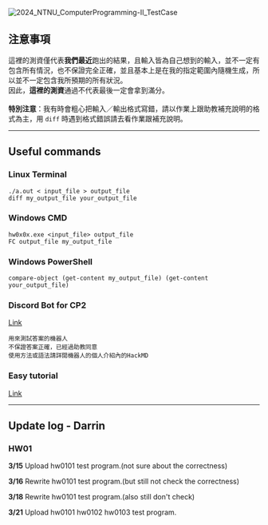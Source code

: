 ![2024_NTNU_ComputerProgramming-II_TestCase](https://socialify.git.ci/Darrin-Lin/2024_NTNU_ComputerProgramming-II_TestCase/image?description=1&descriptionEditable=2024%E7%A8%8B%E8%A8%AD%E4%BA%8C%E6%B8%AC%E8%B3%87%0A&font=Rokkitt&language=1&name=1&pattern=Floating%20Cogs&theme=Light)
## 注意事項
這裡的測資僅代表**我們最近**跑出的結果，且輸入皆為自己想到的輸入，並不一定有包含所有情況，也不保證完全正確，並且基本上是在我的指定範圍內隨機生成，所以並不一定包含我所預期的所有狀況。<br>
因此，**這裡的測資**通過不代表最後一定會拿到滿分。<br><br>
**特別注意**：我有時會粗心把輸入／輸出格式寫錯，請以作業上跟助教補充說明的格式為主，用 `diff` 時遇到格式錯誤請去看作業跟補充說明。

---

## Useful commands

### Linux Terminal
```shell
./a.out < input_file > output_file
diff my_output_file your_output_file
```

### Windows CMD
```shell
hw0x0x.exe <input_file> output_file
FC output_file my_output_file
```
### Windows PowerShell
```shell
compare-object (get-content my_output_file) (get-content your_output_file)
```

### Discord Bot for CP2
[Link](https://discord.com/oauth2/authorize?client_id=1219295687204667433&permissions=8&scope=bot)
```
用來測試答案的機器人
不保證答案正確，已經過助教同意
使用方法或語法請詳閱機器人的個人介紹內的HackMD
```

### Easy tutorial

[Link](https://hackmd.io/@vUfMCtPkSZewQjrjIwuJgg/HyiJvee-p)

---

## Update log - Darrin

### HW01

**3/15** Upload hw0101 test program.(not sure about the correctness)

**3/16** Rewrite hw0101 test program.(but still not check the correctness)

**3/18** Rewrite hw0101 test program.(also still don't check)

**3/21** Upload hw0101 hw0102 hw0103 test program.
